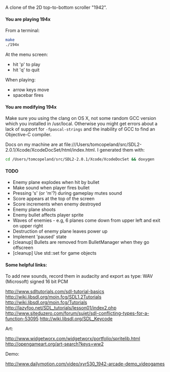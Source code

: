A clone of the 2D top-to-bottom scroller "1942".

#### You are playing 194x

From a terminal:

```bash
make
./194x
```

At the menu screen:

- hit 'p' to play
- hit 'q' to quit

When playing:

- arrow keys move
- spacebar fires

#### You are modifying 194x

Make sure you using the clang on OS X, not some random GCC version which you installed in /usr/local.  Otherwise you might get errors about a lack of support for `-fpascal-strings` and the inability of GCC to find an Objective-C compiler.

Docs on my machine are at file:///Users/tomcopeland/src/SDL2-2.0.1/Xcode/XcodeDocSet/html/index.html. I generated them with:

```bash
cd /Users/tomcopeland/src/SDL2-2.0.1/Xcode/XcodeDocSet && doxygen
```

#### TODO 

* Enemy plane explodes when hit by bullet
* Make sound when player fires bullet
* Pressing 's' (or 'm'?) during gameplay mutes sound
* Score appears at the top of the screen
* Score increments when enemy destroyed
* Enemy plane shoots
* Enemy bullet affects player sprite
* Waves of enemies - e.g, 6 planes come down from upper left and exit on upper right
* Destruction of enemy plane leaves power up
* Implement 'paused' state
* [cleanup] Bullets are removed from BulletManager when they go offscreen
* [cleanup] Use std::set for game objects

#### Some helpful links:

To add new sounds, record them in audacity and export as type: WAV (Microsoft) signed 16 bit PCM

http://www.sdltutorials.com/sdl-tutorial-basics
http://wiki.libsdl.org/moin.fcg/SDL1.2Tutorials
http://wiki.libsdl.org/moin.fcg/Tutorials
http://lazyfoo.net/SDL_tutorials/lesson01/index2.php
http://www.siteduzero.com/forum/sujet/sdl-conflicting-types-for-a-function-53095
http://wiki.libsdl.org/SDL_Keycode

Art:

http://www.widgetworx.com/widgetworx/portfolio/spritelib.html
http://opengameart.org/art-search?keys=ww2

Demo:

http://www.dailymotion.com/video/xyr530_1942-arcade-demo_videogames
